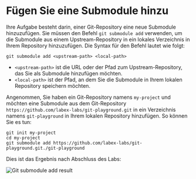 # Fügen Sie eine Submodule hinzu

Ihre Aufgabe besteht darin, einer Git-Repository eine neue Submodule hinzuzufügen. Sie müssen den Befehl `git submodule add` verwenden, um die Submodule aus einem Upstream-Repository in ein lokales Verzeichnis in Ihrem Repository hinzuzufügen. Die Syntax für den Befehl lautet wie folgt:

```shell
git submodule add <upstream-path> <local-path>
```

- `<upstream-path>` ist die URL oder der Pfad zum Upstream-Repository, das Sie als Submodule hinzufügen möchten.
- `<local-path>` ist der Pfad, an dem Sie die Submodule in Ihrem lokalen Repository speichern möchten.

Angenommen, Sie haben ein Git-Repository namens `my-project` und möchten eine Submodule aus dem Git-Repository `https://github.com/labex-labs/git-playground.git` in ein Verzeichnis namens `git-playground` in Ihrem lokalen Repository hinzufügen. So können Sie es tun:

```shell
git init my-project
cd my-project
git submodule add https://github.com/labex-labs/git-playground.git./git-playground
```

Dies ist das Ergebnis nach Abschluss des Labs:

![Git submodule add result](../assets/challenge-add-submodule-step1-1.png)
